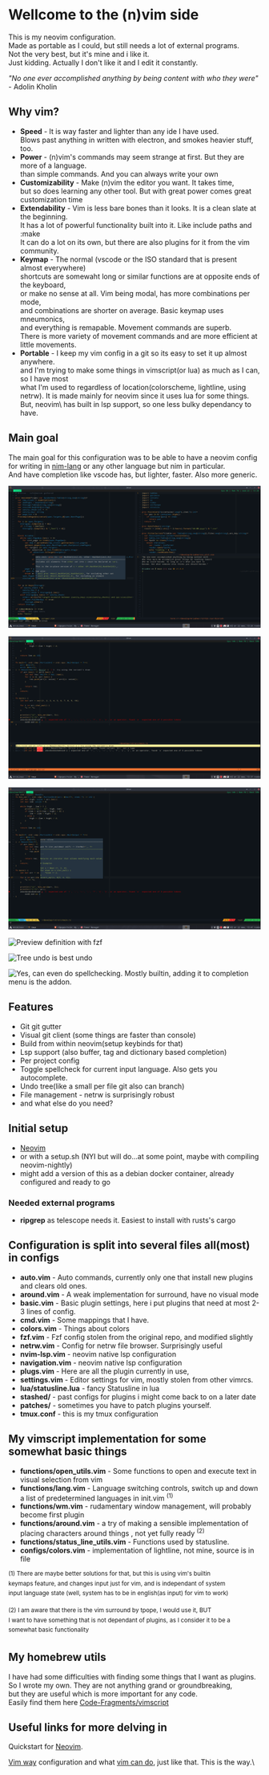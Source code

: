 # Wellcome to the (n)vim side
This is my neovim configuration.\
Made as portable as I could, but still needs a lot of external programs.\
Not the very best, but it's mine and i like it.\
Just kidding. Actually I don't like it and I edit it constantly.

*"No one ever accomplished anything by being content with who they were"* - Adolin Kholin

## Why vim?
 - **Speed** - It is way faster and lighter than any ide I have used.\
     Blows past anything in written with electron, and smokes heavier stuff, too.
 - **Power** - (n)vim's commands may seem strange at first. But they are more of a language.\
   than simple commands. And  you can always write your own
 - **Customizability** - Make (n)vim the editor you want. It takes time,\
   but so does learning any other tool. But with great power comes great customization time
 - **Extendability** - Vim is less bare bones than it looks. It is a clean slate at the beginning.\
   It has a lot of powerful functionality built into it. Like include paths and :make\
   It can do a lot on its own, but there are also plugins for it from the vim community.
 - **Keymap** - The normal (vscode or the ISO standard that is present almost everywhere)\
   shortcuts are somewaht long or similar functions are at opposite ends of the keyboard, \
   or make no sense at all. Vim being modal, has more combinations per mode,\
   and combinations are shorter on average. Basic keymap uses mneumonics,\
   and everything is remapable. Movement commands are superb.\
   There is more variety of movement commands and are more efficient at little movements.
 - **Portable** - I keep my vim config in a git so its easy to set it up almost anywhere.\
   and I'm trying to make some things in vimscript(or lua) as much as I can, so I have most\
   what I'm used to regardless of location(colorscheme, lightline, using netrw).
   It is made mainly for neovim since it uses lua for some things. But, neovim\ 
   has built in lsp support, so one less bulky dependancy to have.

## Main goal
The main goal for this configuration was to be able to have a neovim config\
for writing in [nim-lang] or any other language but nim in particular.\
And have completion like vscode has, but lighter, faster. Also more generic.

[nim-lang]:https://nim-lang.org/

<p>
<img src="https://github.com/Rosen-Popov/nvim/blob/master/.img/nvim.png"  title="This is what peak performance looks like">
</p>

<p>
<img src="https://github.com/Rosen-Popov/nvim/blob/master/.img/diagn.png"  title="Get all diagnostics">
</p>

<p>
<img src="https://github.com/Rosen-Popov/nvim/blob/master/.img/descr.png"  title="Hover definition">
</p>

<p>
<img src="https://github.com/Rosen-Popov/nvim/blob/master/.img/preview.png"  title="Preview definition with fzf">
</p>

<p>
<img src="https://github.com/Rosen-Popov/nvim/blob/master/.img/tree.png"  title="Tree undo is best undo">
</p>

<p>
<img src="https://github.com/Rosen-Popov/nvim/blob/master/.img/spellcheck.png"  title="Yes, can even do spellchecking. Mostly builtin, adding it to completion menu is the addon.">
</p>

## Features
- Git git gutter
- Visual git client (some things are faster than console)
- Build from within neovim(setup keybinds for that)
- Lsp support (also buffer, tag and dictionary based completion)
- Per project config
- Toggle spellcheck for current input language. Also gets you autocomplete.
- Undo tree(like a small per file git also can branch)
- File management - netrw is surprisingly robust
- and what else do you need?

## Initial setup
- [Neovim]
- or with a setup.sh (NYI but will do...at some point, maybe with compiling neovim-nightly)
- might add a version of this as a debian docker container, already configured and ready to go

### Needed external programs 
- **ripgrep** as telescope needs it. Easiest to install with rusts's cargo

## Configuration is split into several files all(most) in configs
- **auto.vim** - Auto commands, currently only one that install new plugins and clears old ones.
- **around.vim** - A weak implementation for surround, have no visual mode
- **basic.vim** - Basic plugin settings, here i put plugins that need at most 2-3 lines of config.
- **cmd.vim** - Some mappings that I have.
- **colors.vim** - Things about colors
- **fzf.vim** - Fzf config stolen from the original repo, and modified slightly
- **netrw.vim** - Config for netrw file browser. Surprisingly useful
- **nvim-lsp.vim** - neovim native lsp configuration
- **navigation.vim** - neovim native lsp configuration
- **plugs.vim** - Here are all the plugin currently in use, 
- **settings.vim** - Editor settings for vim, mostly stolen from other vimrcs.
- **lua/statusline.lua** - fancy Statusline in lua 
- **stashed/**  - past configs for plugins i might come back to on a later date
- **patches/**  - sometimes you have to patch plugins yourself.
- **tmux.conf** - this is my tmux configuration 

## My vimscript implementation for some somewhat basic things
- **functions/open_utils.vim** - Some functions to open and execute text in visual selection from vim
- **functions/lang.vim** - Language switching controls, switch up and down a list of predetermined languages in init.vim <sup>(1)</sup>
- **functions/wm.vim** - rudamentary window management, will probably become first plugin
- **functions/around.vim** - a try of making a sensible implementation of placing characters around things , not yet fully ready <sup>(2)</sup>
- **functions/status_line_utils.vim** - Functions used by statusline. 
- **configs/colors.vim** - implementation of lightline, not mine, source is in file

 <sup>(1) There are maybe better solutions for that, but this is using vim's builtin\
 keymaps feature, and changes input just for vim, and is independant of system\
 input language state (well, system has to be in english(as input) for vim to work)</sup>

 <sup>(2) I am aware that there is the vim surround by tpope, I would use it, BUT\
 I want to have something that is not dependant of plugins, as I consider it to be a\
 somewhat basic functionality</sup>

## My homebrew utils
I have had some difficulties with finding some things that I want as plugins.\
So I wrote my own. They are not anything grand or groundbreaking,\
but they are useful which is more important for any code.\
Easily find them here [Code-Fragments/vimscript]

[Code-Fragments/vimscript]: https://github.com/rdpopov/Code-Fragments/tree/main/vimscript

## Useful links for more delving in
Quickstart for [Neovim].

[Neovim]: https://www.linode.com/docs/guides/how-to-install-neovim-and-plugins-with-vim-plug/

[Vim way] configuration and what [vim can do], just like that. This is the way.\

[Vim way]: https://www.youtube.com/watch?v=DogKdiRx7ls
[vim can do]: https://www.youtube.com/watch?v=XA2WjJbmmoM
[ms-jpq/chadtree]:https://github.com/ms-jpq/chadtree 

